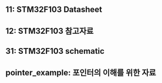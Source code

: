 ## 11: STM32F103 Datasheet
## 12: STM32F103 참고자료
## 31: STM32F103 schematic
## pointer_example: 포인터의 이해를 위한 자료
